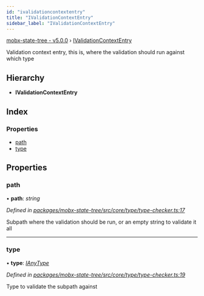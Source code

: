 ```yaml
---
id: "ivalidationcontextentry"
title: "IValidationContextEntry"
sidebar_label: "IValidationContextEntry"
---
```


[mobx-state-tree - v5.0.0](../index.md) › [IValidationContextEntry](ivalidationcontextentry.md)

Validation context entry, this is, where the validation should run against which type

## Hierarchy

* **IValidationContextEntry**

## Index

### Properties

* [path](ivalidationcontextentry.md#path)
* [type](ivalidationcontextentry.md#type)

## Properties

###  path

• **path**: *string*

*Defined in [packages/mobx-state-tree/src/core/type/type-checker.ts:17](https://github.com/mobxjs/mobx-state-tree/blob/5bc8e633/packages/mobx-state-tree/src/core/type/type-checker.ts#L17)*

Subpath where the validation should be run, or an empty string to validate it all

___

###  type

• **type**: *[IAnyType](ianytype.md)*

*Defined in [packages/mobx-state-tree/src/core/type/type-checker.ts:19](https://github.com/mobxjs/mobx-state-tree/blob/5bc8e633/packages/mobx-state-tree/src/core/type/type-checker.ts#L19)*

Type to validate the subpath against
